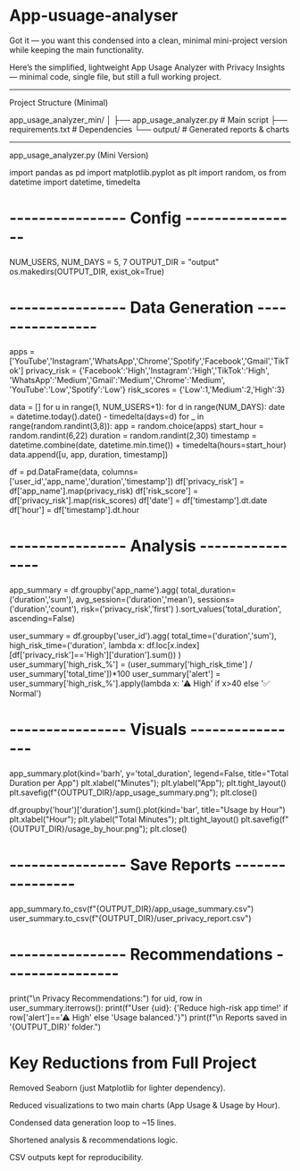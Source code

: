 # App-usuage-analyser
Got it — you want this condensed into a clean, minimal mini-project version while keeping the main functionality.

Here’s the simplified, lightweight App Usage Analyzer with Privacy Insights — minimal code, single file, but still a full working project.


---

 Project Structure (Minimal)

app_usage_analyzer_min/
│
├── app_usage_analyzer.py   # Main script
├── requirements.txt        # Dependencies
└── output/                 # Generated reports & charts


---

 app_usage_analyzer.py (Mini Version)

import pandas as pd
import matplotlib.pyplot as plt
import random, os
from datetime import datetime, timedelta

# ---------------- Config ----------------
NUM_USERS, NUM_DAYS = 5, 7
OUTPUT_DIR = "output"
os.makedirs(OUTPUT_DIR, exist_ok=True)

# ---------------- Data Generation ----------------
apps = ['YouTube','Instagram','WhatsApp','Chrome','Spotify','Facebook','Gmail','TikTok']
privacy_risk = {'Facebook':'High','Instagram':'High','TikTok':'High',
                'WhatsApp':'Medium','Gmail':'Medium','Chrome':'Medium',
                'YouTube':'Low','Spotify':'Low'}
risk_scores = {'Low':1,'Medium':2,'High':3}

data = []
for u in range(1, NUM_USERS+1):
    for d in range(NUM_DAYS):
        date = datetime.today().date() - timedelta(days=d)
        for _ in range(random.randint(3,8)):
            app = random.choice(apps)
            start_hour = random.randint(6,22)
            duration = random.randint(2,30)
            timestamp = datetime.combine(date, datetime.min.time()) + timedelta(hours=start_hour)
            data.append([u, app, duration, timestamp])

df = pd.DataFrame(data, columns=['user_id','app_name','duration','timestamp'])
df['privacy_risk'] = df['app_name'].map(privacy_risk)
df['risk_score'] = df['privacy_risk'].map(risk_scores)
df['date'] = df['timestamp'].dt.date
df['hour'] = df['timestamp'].dt.hour

# ---------------- Analysis ----------------
app_summary = df.groupby('app_name').agg(
    total_duration=('duration','sum'),
    avg_session=('duration','mean'),
    sessions=('duration','count'),
    risk=('privacy_risk','first')
).sort_values('total_duration', ascending=False)

user_summary = df.groupby('user_id').agg(
    total_time=('duration','sum'),
    high_risk_time=('duration', lambda x: df.loc[x.index][df['privacy_risk']=='High']['duration'].sum())
)
user_summary['high_risk_%'] = (user_summary['high_risk_time'] / user_summary['total_time'])*100
user_summary['alert'] = user_summary['high_risk_%'].apply(lambda x: '⚠ High' if x>40 else '✅ Normal')

# ---------------- Visuals ----------------
app_summary.plot(kind='barh', y='total_duration', legend=False, title="Total Duration per App")
plt.xlabel("Minutes"); plt.ylabel("App"); plt.tight_layout()
plt.savefig(f"{OUTPUT_DIR}/app_usage_summary.png"); plt.close()

df.groupby('hour')['duration'].sum().plot(kind='bar', title="Usage by Hour")
plt.xlabel("Hour"); plt.ylabel("Total Minutes"); plt.tight_layout()
plt.savefig(f"{OUTPUT_DIR}/usage_by_hour.png"); plt.close()

# ---------------- Save Reports ----------------
app_summary.to_csv(f"{OUTPUT_DIR}/app_usage_summary.csv")
user_summary.to_csv(f"{OUTPUT_DIR}/user_privacy_report.csv")

# ---------------- Recommendations ----------------
print("\n Privacy Recommendations:")
for uid, row in user_summary.iterrows():
    print(f"User {uid}: {'Reduce high-risk app time!' if row['alert']=='⚠ High' else 'Usage balanced.'}")
print(f"\n Reports saved in '{OUTPUT_DIR}' folder.")


 # Key Reductions from Full Project

Removed Seaborn (just Matplotlib for lighter dependency).

Reduced visualizations to two main charts (App Usage & Usage by Hour).

Condensed data generation loop to ~15 lines.

Shortened analysis & recommendations logic.

CSV outputs kept for reproducibility.



